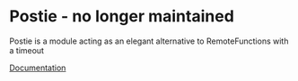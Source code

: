 # Postie - no longer maintained
Postie is a module acting as an elegant alternative to RemoteFunctions with a timeout

[Documentation](https://bensbk.github.io/Postie/)
